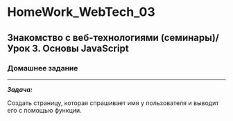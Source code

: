 # HomeWork_WebTech_03
## Знакомство с веб-технологиями (семинары)/Урок 3. Основы JavaScript
### Домашнее задание
---
_**Задача:**_

Cоздать страницу, которая спрашивает имя у пользователя и выводит его с помощью функции.